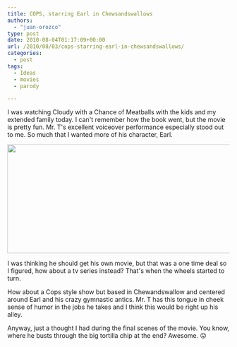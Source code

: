 ```yaml
---
title: COPS, starring Earl in Chewsandswallows
authors: 
  - "juan-orozco"
type: post
date: 2010-08-04T01:17:09+00:00
url: /2010/08/03/cops-starring-earl-in-chewsandswallows/
categories:
  - post
tags:
  - Ideas
  - movies
  - parody

---
```

I was watching Cloudy with a Chance of Meatballs with the kids and my extended family today. I can't remember how the book went, but the movie is pretty fun. Mr. T's excellent voiceover performance especially stood out to me. So much that I wanted more of his character, Earl.
  
[<img src="https://i0.wp.com/iam.juano.info/files/2010/08/cloudy011-1024x436.jpg?resize=580%2C247" alt="" width="580" height="247" class="aligncenter size-large wp-image-2207" data-recalc-dims="1" />][1]
  
I was thinking he should get his own movie, but that was a one time deal so I figured, how about a tv series instead? That's when the wheels started to turn.
  
How about a Cops style show but based in Chewandswallow and centered around Earl and his crazy gymnastic antics. Mr. T has this tongue in cheek sense of humor in the jobs he takes and I think this would be right up his alley.
  
Anyway, just a thought I had during the final scenes of the movie. You know, where he busts through the big tortilla chip at the end? Awesome. 😛

 [1]: https://i0.wp.com/iam.juano.info/files/2010/08/cloudy011.jpg